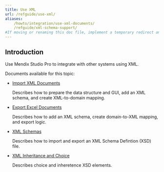 ```yaml
---
title: Use XML
url: /refguide/use-xml/
aliases: 
    /howto/integration/use-xml-documents/
    /refguide/xml-schema-support/
#If moving or renaming this doc file, implement a temporary redirect and let the respective team know they should update the URL in the product. See Mapping to Products for more details.
---
```


## Introduction 

Use Mendix Studio Pro to integrate with other systems using XML. 

Documents available for this topic:

* [Import XML Documents](/refguide/importing-xml-documents/)

    Describes how to prepare the data structure and GUI, add an XML schema, and create XML-to-domain mapping.

* [Export Excel Documents](/refguide/export-xml-documents/)

    Describes how to add an XML schema, create domain-to-XML mapping, and export logic.

* [XML Schemas](/refguide/xml-schemas/)
  
    Describes how to import and export an XML Schema Defintion (XSD) file. 

* [XML Inheritance and Choice](/refguide/xml-inheritance-and-choice/)

    Describes choice and inheretence XSD elements.